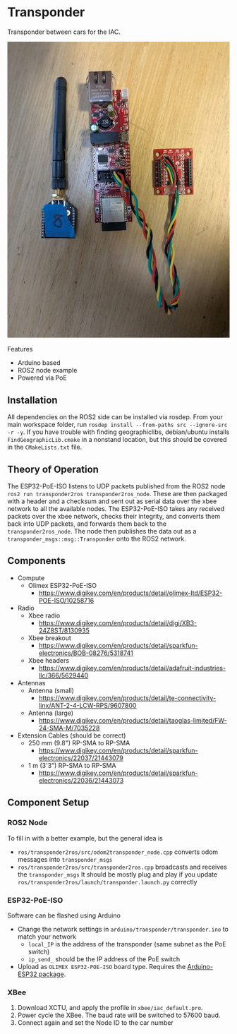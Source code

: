# Transponder

Transponder between cars for the IAC.

![image](images/electronics.jpg)

Features
- Arduino based
- ROS2 node example
- Powered via PoE

## Installation
All dependencies on the ROS2 side can be installed via rosdep.
From your main workspace folder, run `rosdep install --from-paths src --ignore-src -r -y`.
If you have trouble with finding geographiclibs, debian/ubuntu installs `FindGeographicLib.cmake` in a nonstand location, but this should be covered in the `CMakeLists.txt` file.

## Theory of Operation
The ESP32-PoE-ISO listens to UDP packets published from the ROS2 node `ros2 run transponder2ros transponder2ros_node`.
These are then packaged with a header and a checksum and sent out as serial data over the xbee network to all the available nodes.
The ESP32-PoE-ISO takes any received packets over the xbee network, checks their integrity, and converts them back into UDP packets, and forwards them back to the `transponder2ros_node`.
The node then publishes the data out as a `transponder_msgs::msg::Transponder` onto the ROS2 network.

## Components
- Compute
  - Olimex ESP32-PoE-ISO
    - https://www.digikey.com/en/products/detail/olimex-ltd/ESP32-POE-ISO/10258716
- Radio
  - Xbee radio
    - https://www.digikey.com/en/products/detail/digi/XB3-24Z8ST/8130935
  - Xbee breakout
    - https://www.digikey.com/en/products/detail/sparkfun-electronics/BOB-08276/5318741
  - Xbee headers
    - https://www.digikey.com/en/products/detail/adafruit-industries-llc/366/5629440
- Antennas
  - Antenna (small)
    - https://www.digikey.com/en/products/detail/te-connectivity-linx/ANT-2-4-LCW-RPS/9607800
  - Antenna (large)
    - https://www.digikey.com/en/products/detail/taoglas-limited/FW-24-SMA-M/7035228
- Extension Cables (should be correct)
  - 250 mm (9.8") RP-SMA to RP-SMA
    - https://www.digikey.com/en/products/detail/sparkfun-electronics/22037/21443079
  - 1 m (3'3") RP-SMA to RP-SMA
    - https://www.digikey.com/en/products/detail/sparkfun-electronics/22036/21443073

## Component Setup
### ROS2 Node
To fill in with a better example, but the general idea is
- `ros/transponder2ros/src/odom2transponder_node.cpp` converts odom messages into `transponder_msgs`
- `ros/transponder2ros/src/transponder2ros.cpp` broadcasts and receives the `transponder_msgs`
It should be mostly plug and play if you update `ros/transponder2ros/launch/transponder.launch.py` correctly

### ESP32-PoE-ISO
Software can be flashed using Arduino
- Change the network settings in `arduino/transponder/transponder.ino` to match your network
  - `local_IP` is the address of the transponder (same subnet as the PoE switch)
  - `ip_send_` should be the IP address of the PoE switch 
- Upload as `OLIMEX ESP32-POE-ISO` board type.  Requires the [Arduino-ESP32 package](https://docs.espressif.com/projects/arduino-esp32/en/latest/installing.html). 

### XBee
1. Download XCTU, and apply the profile in `xbee/iac_default.pro`.
1. Power cycle the XBee.  The baud rate will be switched to 57600 baud.
1. Connect again and set the Node ID to the car number
